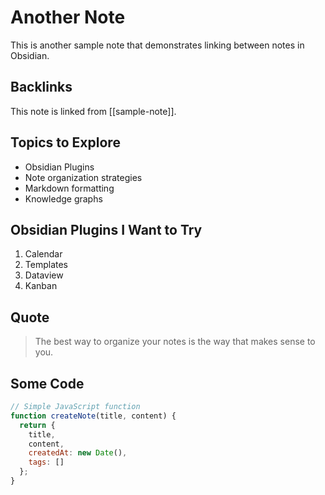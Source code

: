 # Another Note

This is another sample note that demonstrates linking between notes in Obsidian.

## Backlinks

This note is linked from [[sample-note]].

## Topics to Explore

- Obsidian Plugins
- Note organization strategies
- Markdown formatting
- Knowledge graphs

## Obsidian Plugins I Want to Try

1. Calendar
2. Templates
3. Dataview
4. Kanban

## Quote

> The best way to organize your notes is the way that makes sense to you.

## Some Code

```javascript
// Simple JavaScript function
function createNote(title, content) {
  return {
    title,
    content,
    createdAt: new Date(),
    tags: []
  };
}
```
